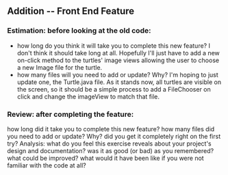 ## Addition -- Front End Feature

### Estimation: before looking at the old code:
* how long do you think it will take you to complete this new feature?
   I don't think it should take long at all. Hopefully I'll just have to add a new on-click method to the turtles'
   image views allowing the user to choose a new Image file for the turtle.
* how many files will you need to add or update? Why?
    I'm hoping to just update one, the Turtle.java file. As it stands now, all turtles are visible on the screen,
    so it should be a simple process to add a FileChooser on click and change the imageView to match that file.

### Review: after completing the feature:
how long did it take you to complete this new feature?
how many files did you need to add or update? Why?
did you get it completely right on the first try?
Analysis: what do you feel this exercise reveals about your project's design and documentation?
was it as good (or bad) as you remembered?
what could be improved?
what would it have been like if you were not familiar with the code at all?